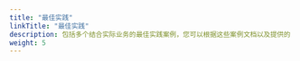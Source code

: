 ```yaml
---
title: "最佳实践"
linkTitle: "最佳实践"
description: 包括多个结合实际业务的最佳实践案例，您可以根据这些案例文档以及提供的 Demo 进行亲自体验
weight: 5
---
```

